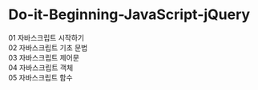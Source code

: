 # Do-it-Beginning-JavaScript-jQuery

01 자바스크립트 시작하기 <br>
02 자바스크립트 기초 문법 <br>
03 자바스크립트 제어문 <br>
04 자바스크립트 객체 <br>
05 자바스크립트 함수 <br>
